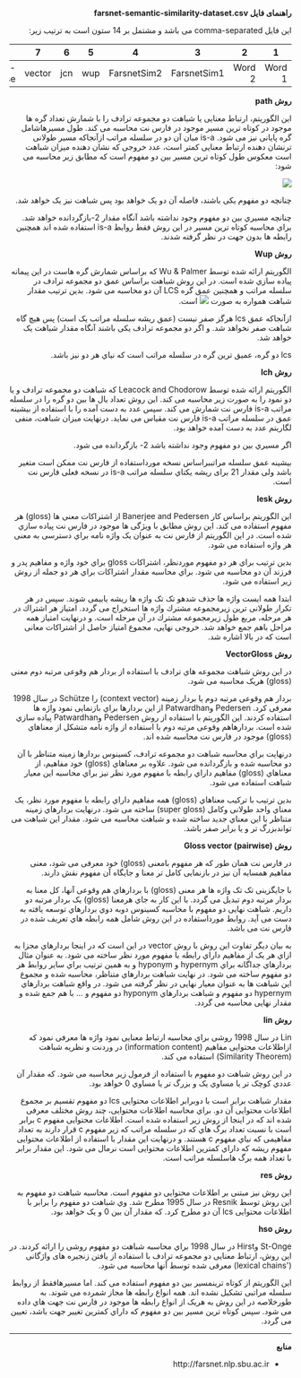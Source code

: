 <div dir='rtl'>
  
  <p> 
  <b>
  راهنمای فایل farsnet-semantic-similarity-dataset.csv
    </b>
  
این فایل comma-separated می باشد و مشتمل بر 14 ستون است به ترتیب زیر:
  
  | 1  | 2| 3| 4| 5| 6| 7| 8| 9| 10| 11| 12 | 13 | 14 |
| ------------- | ------------- | ------------- | ------------- | ------------- | ------------- | ------------- | ------------- | ------------- | ------------- | ------------- | ------------- | ------------- | ------------- |
|Word 1   | Word 2  |FarsnetSim1 | FarsnetSim2 | wup | jcn | vector | vector-pairwise | res | lin | path | lch | hso | lesk|
  
<p> 
  <b>
روش path
    </b>

این الگوریتم، ارتباط معنایی یا شباهت دو مجموعه ترادف را با شمارش تعداد گره ها موجود در کوتاه ترین مسیر موجود در فارس نت محاسبه می کند. طول مسیرهاشامل گره پایانی نیز می شود. is-a میان آن دو در سلسله مراتب
ازآنجاکه مسیر طولانی ترنشان دهنده ارتباط معنایی کمتر است، عدد خروجی که نشان دهنده میزان شباهت است معکوس طول کوتاه ترین مسیر بین دو مفهوم است که مطابق زیر محاسبه می شود:

<img src="http://latex.codecogs.com/gif.latex?relatedness%3D%5Cfrac%7B1%7D%7Bdistance%7D"><img/>


چنانچه دو مفهوم یکی باشند، فاصله آن دو یک خواهد بود پس شباهت نیز یک خواهد شد.


چنانچه مسیري بین دو مفهوم وجود نداشته باشد آنگاه مقدار 2-بازگردانده خواهد شد. براي محاسبه کوتاه ترین
مسیر در این روش فقط روابط is-a استفاده شده اند همچنین رابطه ها بدون جهت در نظر گرفته شدند.

</p> 


<p> 
  <b>
روش Wup
    </b>
  
الگوریتم ارائه شده توسط Wu & Palmer که براساس شمارش گره هاست در این پیمانه پیاده سازي شده است. در این روش شباهت براساس عمق دو مجموعه ترادف در سلسله مراتب و همچنین عمق گره LCS آن دو محاسبه می شود.
بدین ترتیب مقدار شباهت همواره به صورت
  <img src="http://latex.codecogs.com/gif.latex?0%3C%20score%5Cleq%201"><img/> است.


ازآنجاکه عمق lcs هرگز صفر نیست (عمق ریشه سلسله مراتب یک است) پس هیچ گاه شباهت صفر نخواهد شد. و اگر دو مجموعه ترادف یکی باشند آنگاه مقدار شباهت یک خواهد شد.

lcs دو گره، عمیق ترین گره در سلسله مراتب است که نیاي هر دو نیز باشد.
</p> 

<p> 
  <b>
روش lch
    </b>
  
الگوریتم ارائه شده توسط Leacock and Chodorow که شباهت دو مجموعه ترادف و یا دو نمود را به صورت زیر محاسبه می کند. این روش تعداد یال ها بین دو گره را در سلسله مراتب is-a فارس نت شمارش می کند. سپس عدد به دست آمده را با استفاده از بیشینه عمق در سلسله مراتب is-a  فارس نت مقیاس می نماید. درنهایت میزان شباهت، منفی لگاریتم عدد به دست آمده خواهد بود.

اگر مسیري بین دو مفهوم وجود نداشته باشد 2- بازگردانده می شود.

بیشینه عمق سلسله مراتببراساس نسخه مورداستفاده از فارس نت ممکن است متغیر باشد ولی مقدار 21 برای ریشه یکتاي سلسله مراتب is-a در نسخه فعلی فارس نت است.

</p> 

<p> 
  <b>
روش lesk
    </b>
  
این الگوریتم براساس کار Banerjee and Pedersen از اشتراکات معنی ها (gloss) هر مفهوم استفاده می کند. این روش مطابق با ویژگی ها موجود در فارس نت پیاده سازي شده است. در این الگوریتم از فارس نت به عنوان یک واژه نامه براي دسترسی به معنی هر واژه استفاده می شود.

بدین ترتیب براي هر دو مفهوم موردنظر، اشتراکات gloss براي خود واژه و مفاهیم پدر و فرزند آن دو محاسبه می شود.
براي محاسبه مقدار اشتراکات براي هر دو جمله از روش زیر استفاده می شود.

ابتدا همه ایست واژه ها حذف شدهو تک تک واژه ها ریشه یابیمی شوند. سپس در هر تکرار طولانی ترین زیرمجموعه مشترك واژه ها استخراج می گردد. امتیاز هر اشتراك در هر مرحله، مربع طول زیرمجموعه مشترك در آن مرحله است. و درنهایت امتیاز همه مراحل باهم جمع خواهد شد.
خروجی نهایی، مجموع امتیاز حاصل از اشتراکات معانی است که در بالا اشاره شد.

</p> 



<p> 
  <b>
روش VectorGloss
    </b>
  
در این روش شباهت مجموعه هاي ترادف با استفاده از بردار هم وقوعی مرتبه دوم معنی (gloss) هریک محاسبه می شود.


بردار هم وقوعی مرتبه دوم یا بردار زمینه (context vector) را Schütze در سال 1998 معرفی کرد.
Pedersen وPatwardhan از این بردارها براي بازنمایی نمود واژه ها استفاده کردند.
این الگوریتم با استفاده از روش Pedersen وPatwardhan پیاده سازي شده است. بردارهاهم وقوعی مرتبه دوم با استفاده از واژه نامه متشکل از معناهاي (gloss) موجود در فارس نت محاسبه شده اند.


درنهایت براي محاسبه شباهت دو مجموعه ترادف، کسینوس بردارها زمینه متناظر با آن دو محاسبه شده و بازگردانده می شود. علاوه بر معناهاي (gloss) خود مفاهیم، از معناهاي (gloss)  مفاهیم داراي رابطه با مفهوم مورد نظر نیز براي محاسبه این معیار شباهت استفاده می شود.


بدین ترتیب با ترکیب معناهاي (gloss)  همه مفاهیم داراي رابطه با مفهوم مورد نظر، یک معناي واحد طولانی وکامل (super gloss) ساخته می شود. درنهایت بردارهاي زمینه متناظر با این معناي جدید ساخته شده و شباهت محاسبه می شود. مقدار این شباهت می تواندبزرگ تر و یا برابر صفر باشد.


</p> 

<p> 
  <b>
روش Gloss vector (pairwise)
    </b>
  

در فارس نت همان طور که هر مفهوم بامعنی (gloss) خود معرفی می شود، معنی مفاهیم همسایه آن نیز در بازنمایی کامل تر معنا و جایگاه آن مفهوم نقش دارند.


با جایگزینی تک تک واژه ها هر معنی (gloss)  با بردارهاي هم وقوعی آنها، کل معنا به بردار مرتبه دوم تبدیل می گردد. با این کار به جاي هرمعنا (gloss)  یک بردار مرتبه دو داریم. شباهت نهایی دو مفهوم با محاسبه کسینوس دوبه دوي بردارهاي توسعه یافته به دست می آید. روابط مورداستفاده در این روش شامل همه رابطه هاي تعریف شده در فارس نت می باشد.


به بیان دیگر تفاوت این روش با روش vector در این است که در اینجا بردارهاي مجزا به ازاي هر یک از مفاهیم داراي رابطه با مفهوم مورد نظر ساخته می شود. به عنوان مثال بردارهاي جداگانه براي hypernym و hyponym و به همین ترتیب براي سایر روابط هر دو مفهوم ساخته می شود. در نهایت شباهت بردارهاي متناظر، محاسبه شده و مجموع این شباهت ها به عنوان معیار نهایی در نظر گرفته می شود. در واقع شباهت بردارهاي hypernym دو مفهوم و شباهت بردارهاي hyponym دو مفهوم و ... با هم جمع شده و مقدار نهایی محاسبه می گردد.

</p> 




<p> 
  <b>
روش lin
    </b>
  

Lin در سال 1998 روشی براي محاسبه ارتباط معنایی نمود واژه ها معرفی نمود که ازاطلاعات محتوایی مفاهیم (information content) در وردنت و نظریه شباهت (Similarity Theorem) استفاده می کند.

در این روش شباهت دو مفهوم با استفاده از فرمول زیر محاسبه می شود. که مقدار آن عددي کوچک تر یا مساوي یک و بزرگ تر یا مساوي 0 خواهد بود.


مقدار شباهت برابر است با دوبرابر اطلاعات محتوایی lcs دو مفهوم تقسیم بر مجموع اطلاعات محتوایی آن دو.
براي محاسبه اطلاعات محتوایی، چند روش مختلف معرفی شده اند که در اینجا از روش زیر استفاده شده است.
اطلاعات محتوایی مفهوم c برابر است با نسبت تعداد برگ هاي که در سلسله مراتب که زیر مفهوم c قرار دارند به تعداد مفاهیمی که نیاي مفهوم c هستند. و درنهایت این مقدار با استفاده از اطلاعات محتوایی مفهوم ریشه که داراي کمترین اطلاعات محتوایی است نرمال می شود. این مقدار برابر با تعداد همه برگ هاسلسله مراتب است.


</p> 


<p> 
  <b>
روش res
    </b>
  
این روش نیز مبتنی بر اطلاعات محتوایی دو مفهوم است. محاسبه شباهت دو مفهوم به این روش توسط Resnik 	در سال 1995 مطرح شد. وي شباهت دو مفهوم را برابر با اطلاعات محتوایی lcs آن دو مطرح کرد. که مقدار آن بین 0 و یک خواهد بود.
</p> 


<p> 
  <b>
روش hso
    </b>
  
St-Onge وHirst  در سال 1998 براي محاسبه شباهت دو مفهوم روشی را ارائه کردند. در این روش، ارتباط معنایی دو مجموعه ترادف با استفاده از یافتن زنجیره های واژگانی ('lexical chains) معرفی شده توسط آنها محاسبه می شود.

این الگوریتم از کوتاه ترینمسیر بین دو مفهوم استفاده می کند. اما مسیرهافقط از روابط سلسله مراتبی تشکیل نشده اند. همه انواع رابطه ها مجاز شمرده می شوند. به طورخلاصه در این روش به هریک از انواع رابطه ها موجود در فارس نت جهت هاي داده می شود. سپس کوتاه ترین مسیر بین دو مفهوم که داراي کمترین تغییر جهت باشد، تعیین می گردد.
</p> 
<hr />


<p> 
  <b>
منابع
    </b>

<ul>
  <li>http://farsnet.nlp.sbu.ac.ir</li>
    
  </ul>
  </p>

</div>

